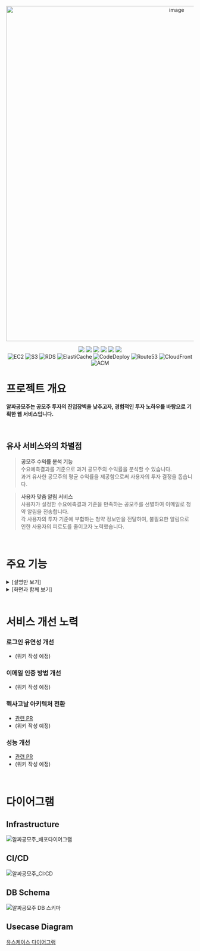 <p align="center">
  <img width="900" alt="image" src="https://github.com/alzzaipo/alzzaipo-Backend/assets/107951175/03982b7b-c59d-44bd-bc2c-8f6841779fdc">
  <br>
</p>
<p align="center">
  <img src="https://img.shields.io/badge/Java-orange"/>
  <img src="https://img.shields.io/badge/SpringBoot-6DB33F"/>
  <img src="https://img.shields.io/badge/JPA-6DB33F"/>
  <img src="https://img.shields.io/badge/MySQL-4479A1"/>
  <img src="https://img.shields.io/badge/Redis-DC382D"/>
  <img src="https://img.shields.io/badge/Nginx-009639"/>
  <br>
  <img alt="EC2" src="https://img.shields.io/badge/EC2-FF9900"/>
  <img alt="S3" src="https://img.shields.io/badge/S3-569A31?"/>
  <img alt="RDS" src="https://img.shields.io/badge/RDS-527FFF"/>
  <img alt="ElastiCache" src="https://img.shields.io/badge/ElastiCache-527FFF"/>
  <img alt="CodeDeploy" src="https://img.shields.io/badge/CodeDeploy-527FFF"/>
  <img alt="Route53" src="https://img.shields.io/badge/Route53-8C4FFF"/>
  <img alt="CloudFront" src="https://img.shields.io/badge/CloudFront-8C4FFF"/>
  <img alt="ACM" src="https://img.shields.io/badge/ACM-DC382D"/>
</p>

# 프로젝트 개요

**알짜공모주는 공모주 투자의 진입장벽을 낮추고자, 경험적인 투자 노하우를 바탕으로 기획한 웹 서비스입니다.**

<br>

## 유사 서비스와의 차별점

> **공모주 수익률 분석 기능** <br>
수요예측결과를 기준으로 과거 공모주의 수익률을 분석할 수 있습니다. <br>
과거 유사한 공모주의 평균 수익률을 제공함으로써 사용자의 투자 결정을 돕습니다.
> 

> **사용자 맞춤 알림 서비스** <br>
사용자가 설정한 수요예측결과 기준을 만족하는 공모주를 선별하여 이메일로 청약 알림을 전송합니다.<br>
각 사용자의 투자 기준에 부합하는 청약 정보만을 전달하여, 불필요한 알림으로 인한 사용자의 피로도를 줄이고자 노력했습니다.
>

<br>

# 주요 기능

<details>
  <summary>[설명만 보기]</summary>
  
## 회원가입 및 로그인

- 로컬 회원가입 (ID/PW)
- 소셜 회원가입 (OAuth)
- 간편 로그인 : 로컬 계정과 소셜 서비스 계정간의 연동 지원

## 공모주 분석

- ‘기관 경쟁률’과 ‘의무보유확약비율’을 기준으로 과거 공모주의 수익률 분석 정보 제공 (상장일 시초가 기준)

## 포트폴리오

- 공모주 투자 내역을 관리할 수 있는 포트폴리오 관리 기능
- 총 수익 및 수익률 통계 정보 제공

## 신규 공모주 알림 서비스

- 사용자가 설정한 기준에 부합하는 신규 공모주의 청약 정보를 이메일로 전송해주는 서비스

## 마이 페이지

- 로컬 계정
    - 프로필 관리 : 닉네임, 이메일, 비밀번호 변경 가능
    - 회원 탈퇴 : 비밀번호 인증 요구
- 소셜 계정
    - 프로필 관리 : 닉네임 변경 가능
    - 회원 탈퇴 : 탈퇴 확인 문구 입력 요구
</details>


<details>
  <summary>[화면과 함께 보기]</summary>
  
  ## 회원가입 및 로그인
<div>
<img width="400" alt="로그인 화면" src="https://github.com/alzzaipo/alzzaipo-Backend/assets/107951175/e69ff9cc-2b3d-4bb5-bb69-420e9be06229">
<img width="400" alt="회원가입 화면" src="https://github.com/alzzaipo/alzzaipo-Backend/assets/107951175/dd4ec03a-e4a6-4670-9e54-e390f9b05d2a">
<div>

- **로컬 회원가입 (ID/PW)**
- **소셜 회원가입 (OAuth)**
- **간편 로그인 : 로컬 계정과 소셜 서비스 계정간의 연동 지원**

<br>

## 공모주 분석
<img width="800" alt="공모주 분석 화면" src="https://github.com/alzzaipo/alzzaipo-Backend/assets/107951175/27556ee9-2773-49d3-9879-e96947c85d14">

- **‘기관 경쟁률’과 ‘의무보유확약비율’을 기준으로 과거 공모주의 수익률 분석 정보 제공 (상장일 시초가 기준)**

<br>

## 포트폴리오
<img width="800" alt="포트폴리오 화면" src="https://github.com/alzzaipo/alzzaipo-Backend/assets/107951175/9786f7bb-30ae-47aa-8cd5-5d0035e63d46">

- **공모주 투자 내역을 관리할 수 있는 포트폴리오 관리 기능**
- **총 수익 및 수익률 통계 정보 제공**

<br>

## 신규 공모주 알림 서비스
<p>
<img width="400" alt="알림 설정 화면" src="https://github.com/alzzaipo/alzzaipo-Backend/assets/107951175/15fc61b1-64e3-41d1-8791-117e8765e63a">
<img width="300" alt="신규 공모주 알림 이메일 화면" src="https://github.com/alzzaipo/alzzaipo-Backend/assets/107951175/d023538d-1a1d-471f-8d60-67abcd0317b5">
<p>

- **사용자가 설정한 기준에 부합하는 신규 공모주의 청약 정보를 이메일로 전송해주는 서비스**

<br>

## 마이 페이지
<img width="800" alt="마이페이지 화면" src="https://github.com/alzzaipo/alzzaipo-Backend/assets/107951175/43bc53de-c1aa-4b16-a486-7b317a81cfd6">

- **로컬 계정**
    - **프로필 관리 : 닉네임, 이메일, 비밀번호 변경 가능**
    - **회원 탈퇴 : 비밀번호 인증 요구**
- **소셜 계정**
    - **프로필 관리 : 닉네임 변경 가능**
    - **회원 탈퇴 : 탈퇴 확인 문구 입력 요구**
</details>

<br>

# 서비스 개선 노력

### 로그인 유연성 개선
- (위키 작성 예정)

### 이메일 인증 방법 개선
- (위키 작성 예정)

### 헥사고날 아키텍처 전환
- [관련 PR](https://github.com/alzzaipo/alzzaipo-Backend/pulls?q=is%3Apr+is%3Aclosed+label%3AHexagonal)
- (위키 작성 예정)

### 성능 개선
- [관련 PR](https://github.com/alzzaipo/alzzaipo-Backend/issues/88)
- (위키 작성 예정)

<br>

# 다이어그램

## Infrastructure
![알짜공모주_배포다이어그램](https://github.com/alzzaipo/alzzaipo-Backend/assets/107951175/0c3d5b8d-68e5-4c7c-b55c-e8790bc0321f)

## CI/CD
![알짜공모주_CI:CD](https://github.com/alzzaipo/alzzaipo-Backend/assets/107951175/5e590e81-ec80-42da-955a-7bea8da9c2fa)

## DB Schema
![알짜공모주 DB 스키마](https://github.com/alzzaipo/alzzaipo-Backend/assets/107951175/6a7486bb-e2f4-42b2-a76d-30c8dc2a32da)

## Usecase Diagram
[유스케이스 다이어그램](https://github.com/alzzaipo/alzzaipo-Backend/wiki/%EC%9C%A0%EC%8A%A4%EC%BC%80%EC%9D%B4%EC%8A%A4-%EB%8B%A4%EC%9D%B4%EC%96%B4%EA%B7%B8%EB%9E%A8)
